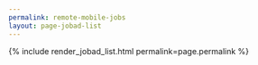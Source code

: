 ```yaml
---
permalink: remote-mobile-jobs
layout: page-jobad-list
---
```

{% include render_jobad_list.html permalink=page.permalink %}

